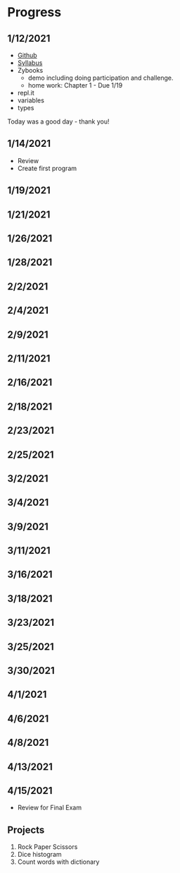 # Progress

## 1/12/2021

* [Github](https://github.com/pkivolowitz/CSC1100-S-2021)
* [Syllabus](https://github.com/pkivolowitz/CSC1100-S-2021/tree/main/SYLLABUS)
* Zybooks
   * demo including doing participation and challenge.
   * home work: Chapter 1 - Due 1/19
* repl.it
* variables
* types

Today was a good day - thank you!

## 1/14/2021

* Review
* Create first program

## 1/19/2021

## 1/21/2021

## 1/26/2021

## 1/28/2021

## 2/2/2021

## 2/4/2021

## 2/9/2021

## 2/11/2021

## 2/16/2021

## 2/18/2021

## 2/23/2021

## 2/25/2021

## 3/2/2021

## 3/4/2021

## 3/9/2021

## 3/11/2021

## 3/16/2021

## 3/18/2021

## 3/23/2021

## 3/25/2021

## 3/30/2021

## 4/1/2021

## 4/6/2021

## 4/8/2021

## 4/13/2021

## 4/15/2021

* Review for Final Exam

## Projects

1. Rock Paper Scissors
2. Dice histogram
3. Count words with dictionary
